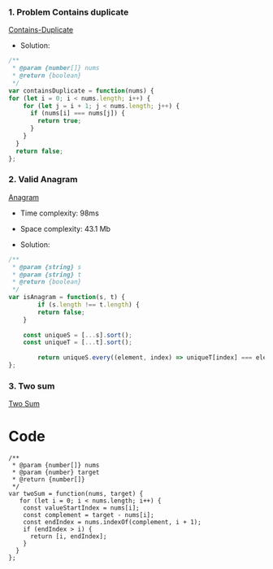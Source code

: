 
### 1. Problem Contains duplicate

[Contains-Duplicate](leetcode.com/problems/contains-duplicate)
- Solution:

```javascript
/**
 * @param {number[]} nums
 * @return {boolean}
 */
var containsDuplicate = function(nums) {
for (let i = 0; i < nums.length; i++) {
    for (let j = i + 1; j < nums.length; j++) {
      if (nums[i] === nums[j]) {
        return true;
      }
    }
  }
  return false;
};
```

### 2. Valid Anagram

[Anagram](https://leetcode.com/problems/valid-anagram)

- Time complexity: 98ms
<!-- Add your time complexity here, e.g. $$O(n)$$ -->

- Space complexity: 43.1 Mb
<!-- Add your space complexity here, e.g. $$O(n)$$ -->

- Solution:

```javascript
/**
 * @param {string} s
 * @param {string} t
 * @return {boolean}
 */
var isAnagram = function(s, t) {
        if (s.length !== t.length) {
        return false;
    }
    
    const uniqueS = [...s].sort();
    const uniqueT = [...t].sort();
    
		return uniqueS.every((element, index) => uniqueT[index] === element)
};
```

### 3. Two sum
[Two Sum](https://leetcode.com/problems/two-sum)

# Code
```
/**
 * @param {number[]} nums
 * @param {number} target
 * @return {number[]}
 */
var twoSum = function(nums, target) {
   for (let i = 0; i < nums.length; i++) {
    const valueStartIndex = nums[i];
    const complement = target - nums[i];
    const endIndex = nums.indexOf(complement, i + 1);
    if (endIndex > i) {
      return [i, endIndex];
    }
  }
};
```
